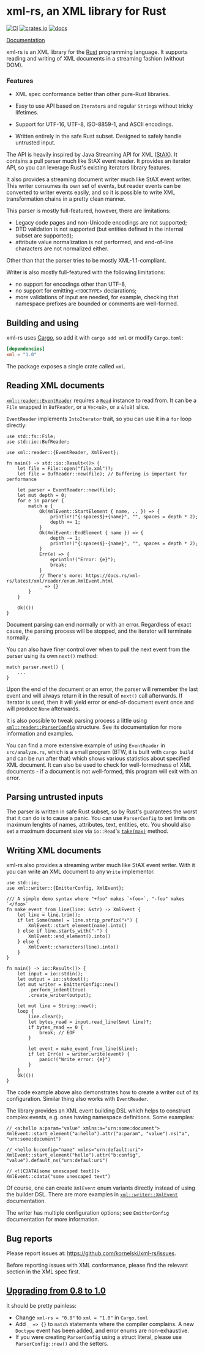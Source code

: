xml-rs, an XML library for Rust
===============================

[![CI](https://github.com/kornelski/xml-rs/actions/workflows/main.yml/badge.svg)](https://github.com/kornelski/xml-rs/actions/workflows/main.yml)
[![crates.io][crates-io-img]](https://lib.rs/crates/xml-rs)
[![docs][docs-img]](https://docs.rs/xml-rs/)

[Documentation](https://docs.rs/xml-rs/)

  [crates-io-img]: https://img.shields.io/crates/v/xml-rs.svg
  [docs-img]: https://img.shields.io/badge/docs-latest%20release-6495ed.svg

xml-rs is an XML library for the [Rust](https://www.rust-lang.org/) programming language.
It supports reading and writing of XML documents in a streaming fashion (without DOM).

### Features

* XML spec conformance better than other pure-Rust libraries.

* Easy to use API based on `Iterator`s and regular `String`s without tricky lifetimes.

* Support for UTF-16, UTF-8, ISO-8859-1, and ASCII encodings.

* Written entirely in the safe Rust subset. Designed to safely handle untrusted input.


The API is heavily inspired by Java Streaming API for XML ([StAX][stax]). It contains a pull parser much like StAX event reader. It provides an iterator API, so you can leverage Rust's existing iterators library features.

  [stax]: https://en.wikipedia.org/wiki/StAX

It also provides a streaming document writer much like StAX event writer.
This writer consumes its own set of events, but reader events can be converted to
writer events easily, and so it is possible to write XML transformation chains in a pretty
clean manner.

This parser is mostly full-featured, however, there are limitations:
* Legacy code pages and non-Unicode encodings are not supported;
* DTD validation is not supported (but entities defined in the internal subset are supported);
* attribute value normalization is not performed, and end-of-line characters are not normalized either.

Other than that the parser tries to be mostly XML-1.1-compliant.

Writer is also mostly full-featured with the following limitations:
* no support for encodings other than UTF-8,
* no support for emitting `<!DOCTYPE>` declarations;
* more validations of input are needed, for example, checking that namespace prefixes are bounded
  or comments are well-formed.

Building and using
------------------

xml-rs uses [Cargo](https://crates.io), so add it with `cargo add xml` or modify `Cargo.toml`:

```toml
[dependencies]
xml = "1.0"
```

The package exposes a single crate called `xml`.

Reading XML documents
---------------------

[`xml::reader::EventReader`](EventReader) requires a [`Read`](stdread) instance to read from. It can be a `File` wrapped in `BufReader`, or a `Vec<u8>`, or a `&[u8]` slice.

[EventReader]: https://docs.rs/xml-rs/latest/xml/reader/struct.EventReader.html
[stdread]: https://doc.rust-lang.org/stable/std/io/trait.Read.html

`EventReader` implements `IntoIterator` trait, so you can use it in a `for` loop directly:

```rust,no_run
use std::fs::File;
use std::io::BufReader;

use xml::reader::{EventReader, XmlEvent};

fn main() -> std::io::Result<()> {
    let file = File::open("file.xml")?;
    let file = BufReader::new(file); // Buffering is important for performance

    let parser = EventReader::new(file);
    let mut depth = 0;
    for e in parser {
        match e {
            Ok(XmlEvent::StartElement { name, .. }) => {
                println!("{:spaces$}+{name}", "", spaces = depth * 2);
                depth += 1;
            }
            Ok(XmlEvent::EndElement { name }) => {
                depth -= 1;
                println!("{:spaces$}-{name}", "", spaces = depth * 2);
            }
            Err(e) => {
                eprintln!("Error: {e}");
                break;
            }
            // There's more: https://docs.rs/xml-rs/latest/xml/reader/enum.XmlEvent.html
            _ => {}
        }
    }

    Ok(())
}
```

Document parsing can end normally or with an error. Regardless of exact cause, the parsing
process will be stopped, and the iterator will terminate normally.

You can also have finer control over when to pull the next event from the parser using its own
`next()` method:

```rust,ignore
match parser.next() {
    ...
}
```

Upon the end of the document or an error, the parser will remember the last event and will always
return it in the result of `next()` call afterwards. If iterator is used, then it will yield
error or end-of-document event once and will produce `None` afterwards.

It is also possible to tweak parsing process a little using [`xml::reader::ParserConfig`][ParserConfig] structure.
See its documentation for more information and examples.

[ParserConfig]: https://docs.rs/xml-rs/latest/xml/reader/struct.ParserConfig.html

You can find a more extensive example of using `EventReader` in `src/analyze.rs`, which is a
small program (BTW, it is built with `cargo build` and can be run after that) which shows various
statistics about specified XML document. It can also be used to check for well-formedness of
XML documents - if a document is not well-formed, this program will exit with an error.


## Parsing untrusted inputs

The parser is written in safe Rust subset, so by Rust's guarantees the worst that it can do is to cause a panic.
You can use `ParserConfig` to set limits on maximum lenghts of names, attributes, text, entities, etc.
You should also set a maximum document size via `io::Read`'s [`take(max)`](https://doc.rust-lang.org/stable/std/io/trait.Read.html#method.take) method.

Writing XML documents
---------------------

xml-rs also provides a streaming writer much like StAX event writer. With it you can write an
XML document to any `Write` implementor.

```rust,no_run
use std::io;
use xml::writer::{EmitterConfig, XmlEvent};

/// A simple demo syntax where "+foo" makes `<foo>`, "-foo" makes `</foo>`
fn make_event_from_line(line: &str) -> XmlEvent {
    let line = line.trim();
    if let Some(name) = line.strip_prefix("+") {
        XmlEvent::start_element(name).into()
    } else if line.starts_with("-") {
        XmlEvent::end_element().into()
    } else {
        XmlEvent::characters(line).into()
    }
}

fn main() -> io::Result<()> {
    let input = io::stdin();
    let output = io::stdout();
    let mut writer = EmitterConfig::new()
        .perform_indent(true)
        .create_writer(output);

    let mut line = String::new();
    loop {
        line.clear();
        let bytes_read = input.read_line(&mut line)?;
        if bytes_read == 0 {
            break; // EOF
        }

        let event = make_event_from_line(&line);
        if let Err(e) = writer.write(event) {
            panic!("Write error: {e}")
        }
    }
    Ok(())
}
```

The code example above also demonstrates how to create a writer out of its configuration.
Similar thing also works with `EventReader`.

The library provides an XML event building DSL which helps to construct complex events,
e.g. ones having namespace definitions. Some examples:

```rust,ignore
// <a:hello a:param="value" xmlns:a="urn:some:document">
XmlEvent::start_element("a:hello").attr("a:param", "value").ns("a", "urn:some:document")

// <hello b:config="name" xmlns="urn:default:uri">
XmlEvent::start_element("hello").attr("b:config", "value").default_ns("urn:defaul:uri")

// <![CDATA[some unescaped text]]>
XmlEvent::cdata("some unescaped text")
```

Of course, one can create `XmlEvent` enum variants directly instead of using the builder DSL.
There are more examples in [`xml::writer::XmlEvent`][XmlEvent] documentation.

[XmlEvent]: https://docs.rs/xml-rs/latest/xml/reader/enum.XmlEvent.html

The writer has multiple configuration options; see `EmitterConfig` documentation for more
information.

[EmitterConfig]: https://docs.rs/xml-rs/latest/xml/writer/struct.EmitterConfig.html

Bug reports
------------

Please report issues at: <https://github.com/kornelski/xml-rs/issues>.

Before reporting issues with XML conformance, please find the relevant section in the XML spec first.

## [Upgrading from 0.8 to 1.0](https://github.com/kornelski/xml-rs/blob/main/Changelog.md)

It should be pretty painless:

* Change `xml-rs = "0.8"` to `xml = "1.0"` in `Cargo.toml`
* Add `_ => {}` to `match` statements where the compiler complains. A new `Doctype` event has been added, and error enums are non-exhaustive.
* If you were creating `ParserConfig` using a struct literal, please use `ParserConfig::new()` and the setters.
